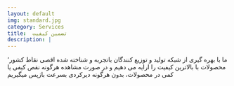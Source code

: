 ```yaml
---
layout: default
img: standard.jpg
category: Services
title:  تضمین کیفیت
description: |
---
```

ما با بهره گیری از شبکه تولید و توزیع کنندگان باتجربه و شناخته شده اقصی نقاط کشور٬ محصولات با بالاترین کیفیت را ارایه می دهیم و در صورت مشاهده هرگونه نقص کیفی یا کمی در محصولات، بدون هرگونه دیرکردی بسرعت بازپس میگیریم
